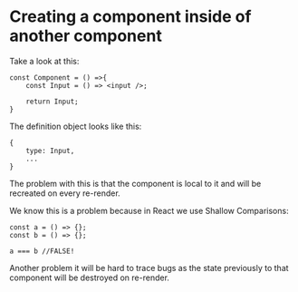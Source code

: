 # Creating a component inside of another component #

Take a look at this:
```
const Component = () =>{
    const Input = () => <input />;

    return Input;
}
```

The definition object looks like this:
```
{
    type: Input,
    ...
}
```

The problem with this is that the component is local to it and will be recreated on every re-render. 

We know this is a problem because in React we use Shallow Comparisons:
```
const a = () => {};
const b = () => {};

a === b //FALSE!
```

Another problem it will be hard to trace bugs as the state previously to that component will be destroyed on re-render.
